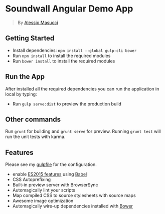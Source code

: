 # Soundwall Angular Demo App
> By [Alessio Masucci](https://it.linkedin.com/in/alessiomasucci)

## Getting Started

- Install dependencies: `npm install --global gulp-cli bower`
- Run `npm install` to install the required modules
- Run `bower install` to install the required modules

## Run the App

After installed all the required dependencies you can run the application in local by typing:

- Run `gulp serve:dist` to preview the production build

## Other commands

Run `grunt` for building and `grunt serve` for preview.
Running `grunt test` will run the unit tests with karma.

## Features

Please see my [gulpfile](gulpfile.js) for the configuration.

* enable [ES2015 features](https://babeljs.io/docs/learn-es2015/) using [Babel](https://babeljs.io)
* CSS Autoprefixing
* Built-in preview server with BrowserSync
* Automagically lint your scripts
* Map compiled CSS to source stylesheets with source maps
* Awesome image optimization
* Automagically wire-up dependencies installed with [Bower](http://bower.io)
